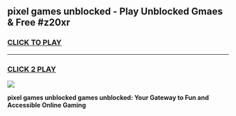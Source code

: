 
## pixel games unblocked - Play Unblocked Gmaes & Free #z20xr
<h3>
<a href="https://news.freeplayer.one?title=pixel_games_unblocked&ref=26F">CLICK TO PLAY</a></h3>
<hr>

<h3>
<a href="https://news.freeplayer.one?title=pixel_games_unblocked&ref=26F">CLICK 2 PLAY</a>
  
</h3>

<a href="https://news.freeplayer.one?title=pixel_games_unblocked&ref=26F/"><img src="https://clearcache.store/games.png"></a>


**pixel games unblocked games unblocked: Your Gateway to Fun and Accessible Online Gaming**
